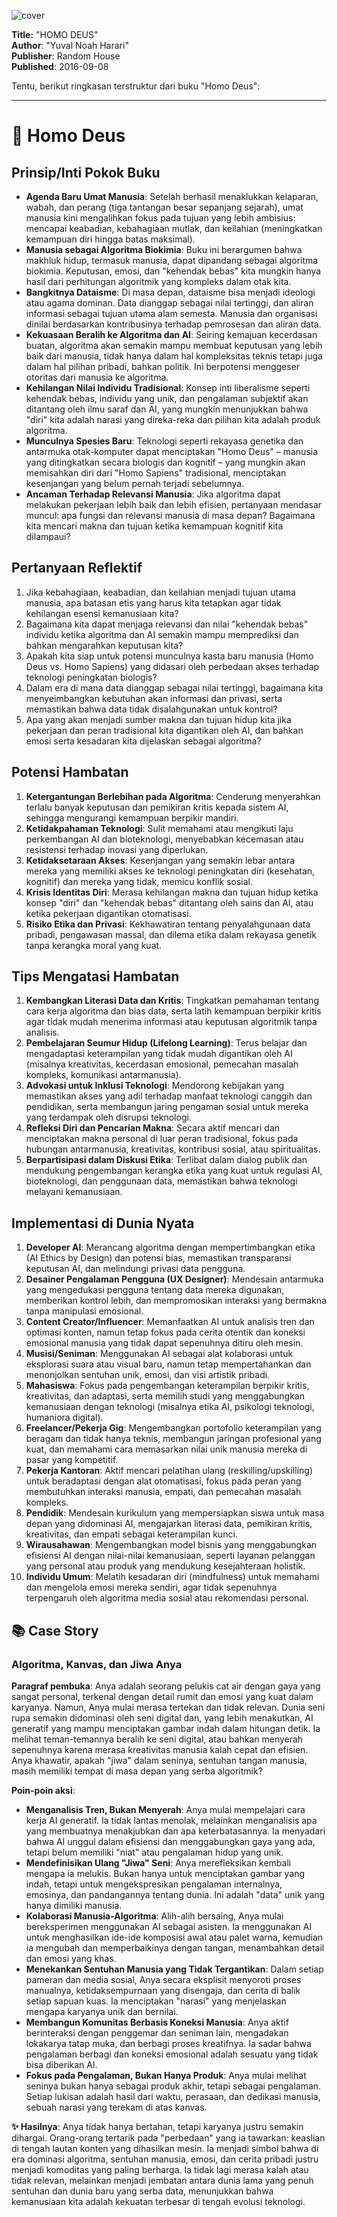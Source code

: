
![cover](https://books.google.com/books/content?id=dWYyCwAAQBAJ&printsec=frontcover&img=1&zoom=1&edge=curl&source=gbs_api)



**Title:** "HOMO DEUS"  
**Author**: "Yuval Noah Harari"  
**Publisher**: Random House  
**Published**: 2016-09-08  

Tentu, berikut ringkasan terstruktur dari buku "Homo Deus":

---

# 📖 Homo Deus

## Prinsip/Inti Pokok Buku
*   **Agenda Baru Umat Manusia**: Setelah berhasil menaklukkan kelaparan, wabah, dan perang (tiga tantangan besar sepanjang sejarah), umat manusia kini mengalihkan fokus pada tujuan yang lebih ambisius: mencapai keabadian, kebahagiaan mutlak, dan keilahian (meningkatkan kemampuan diri hingga batas maksimal).
*   **Manusia sebagai Algoritma Biokimia**: Buku ini berargumen bahwa makhluk hidup, termasuk manusia, dapat dipandang sebagai algoritma biokimia. Keputusan, emosi, dan "kehendak bebas" kita mungkin hanya hasil dari perhitungan algoritmik yang kompleks dalam otak kita.
*   **Bangkitnya Dataisme**: Di masa depan, dataisme bisa menjadi ideologi atau agama dominan. Data dianggap sebagai nilai tertinggi, dan aliran informasi sebagai tujuan utama alam semesta. Manusia dan organisasi dinilai berdasarkan kontribusinya terhadap pemrosesan dan aliran data.
*   **Kekuasaan Beralih ke Algoritma dan AI**: Seiring kemajuan kecerdasan buatan, algoritma akan semakin mampu membuat keputusan yang lebih baik dari manusia, tidak hanya dalam hal kompleksitas teknis tetapi juga dalam hal pilihan pribadi, bahkan politik. Ini berpotensi menggeser otoritas dari manusia ke algoritma.
*   **Kehilangan Nilai Individu Tradisional**: Konsep inti liberalisme seperti kehendak bebas, individu yang unik, dan pengalaman subjektif akan ditantang oleh ilmu saraf dan AI, yang mungkin menunjukkan bahwa "diri" kita adalah narasi yang direka-reka dan pilihan kita adalah produk algoritma.
*   **Munculnya Spesies Baru**: Teknologi seperti rekayasa genetika dan antarmuka otak-komputer dapat menciptakan "Homo Deus" – manusia yang ditingkatkan secara biologis dan kognitif – yang mungkin akan memisahkan diri dari "Homo Sapiens" tradisional, menciptakan kesenjangan yang belum pernah terjadi sebelumnya.
*   **Ancaman Terhadap Relevansi Manusia**: Jika algoritma dapat melakukan pekerjaan lebih baik dan lebih efisien, pertanyaan mendasar muncul: apa fungsi dan relevansi manusia di masa depan? Bagaimana kita mencari makna dan tujuan ketika kemampuan kognitif kita dilampaui?

## Pertanyaan Reflektif
1.  Jika kebahagiaan, keabadian, dan keilahian menjadi tujuan utama manusia, apa batasan etis yang harus kita tetapkan agar tidak kehilangan esensi kemanusiaan kita?
2.  Bagaimana kita dapat menjaga relevansi dan nilai "kehendak bebas" individu ketika algoritma dan AI semakin mampu memprediksi dan bahkan mengarahkan keputusan kita?
3.  Apakah kita siap untuk potensi munculnya kasta baru manusia (Homo Deus vs. Homo Sapiens) yang didasari oleh perbedaan akses terhadap teknologi peningkatan biologis?
4.  Dalam era di mana data dianggap sebagai nilai tertinggi, bagaimana kita menyeimbangkan kebutuhan akan informasi dan privasi, serta memastikan bahwa data tidak disalahgunakan untuk kontrol?
5.  Apa yang akan menjadi sumber makna dan tujuan hidup kita jika pekerjaan dan peran tradisional kita digantikan oleh AI, dan bahkan emosi serta kesadaran kita dijelaskan sebagai algoritma?

## Potensi Hambatan
1.  **Ketergantungan Berlebihan pada Algoritma**: Cenderung menyerahkan terlalu banyak keputusan dan pemikiran kritis kepada sistem AI, sehingga mengurangi kemampuan berpikir mandiri.
2.  **Ketidakpahaman Teknologi**: Sulit memahami atau mengikuti laju perkembangan AI dan bioteknologi, menyebabkan kecemasan atau resistensi terhadap inovasi yang diperlukan.
3.  **Ketidaksetaraan Akses**: Kesenjangan yang semakin lebar antara mereka yang memiliki akses ke teknologi peningkatan diri (kesehatan, kognitif) dan mereka yang tidak, memicu konflik sosial.
4.  **Krisis Identitas Diri**: Merasa kehilangan makna dan tujuan hidup ketika konsep "diri" dan "kehendak bebas" ditantang oleh sains dan AI, atau ketika pekerjaan digantikan otomatisasi.
5.  **Risiko Etika dan Privasi**: Kekhawatiran tentang penyalahgunaan data pribadi, pengawasan massal, dan dilema etika dalam rekayasa genetik tanpa kerangka moral yang kuat.

## Tips Mengatasi Hambatan
1.  **Kembangkan Literasi Data dan Kritis**: Tingkatkan pemahaman tentang cara kerja algoritma dan bias data, serta latih kemampuan berpikir kritis agar tidak mudah menerima informasi atau keputusan algoritmik tanpa analisis.
2.  **Pembelajaran Seumur Hidup (Lifelong Learning)**: Terus belajar dan mengadaptasi keterampilan yang tidak mudah digantikan oleh AI (misalnya kreativitas, kecerdasan emosional, pemecahan masalah kompleks, komunikasi antarmanusia).
3.  **Advokasi untuk Inklusi Teknologi**: Mendorong kebijakan yang memastikan akses yang adil terhadap manfaat teknologi canggih dan pendidikan, serta membangun jaring pengaman sosial untuk mereka yang terdampak oleh disrupsi teknologi.
4.  **Refleksi Diri dan Pencarian Makna**: Secara aktif mencari dan menciptakan makna personal di luar peran tradisional, fokus pada hubungan antarmanusia, kreativitas, kontribusi sosial, atau spiritualitas.
5.  **Berpartisipasi dalam Diskusi Etika**: Terlibat dalam dialog publik dan mendukung pengembangan kerangka etika yang kuat untuk regulasi AI, bioteknologi, dan penggunaan data, memastikan bahwa teknologi melayani kemanusiaan.

## Implementasi di Dunia Nyata
1.  **Developer AI**: Merancang algoritma dengan mempertimbangkan etika (AI Ethics by Design) dan potensi bias, memastikan transparansi keputusan AI, dan melindungi privasi data pengguna.
2.  **Desainer Pengalaman Pengguna (UX Designer)**: Mendesain antarmuka yang mengedukasi pengguna tentang data mereka digunakan, memberikan kontrol lebih, dan mempromosikan interaksi yang bermakna tanpa manipulasi emosional.
3.  **Content Creator/Influencer**: Memanfaatkan AI untuk analisis tren dan optimasi konten, namun tetap fokus pada cerita otentik dan koneksi emosional manusia yang tidak dapat sepenuhnya ditiru oleh mesin.
4.  **Musisi/Seniman**: Menggunakan AI sebagai alat kolaborasi untuk eksplorasi suara atau visual baru, namun tetap mempertahankan dan menonjolkan sentuhan unik, emosi, dan visi artistik pribadi.
5.  **Mahasiswa**: Fokus pada pengembangan keterampilan berpikir kritis, kreativitas, dan adaptasi, serta memilih studi yang menggabungkan kemanusiaan dengan teknologi (misalnya etika AI, psikologi teknologi, humaniora digital).
6.  **Freelancer/Pekerja Gig**: Mengembangkan portofolio keterampilan yang beragam dan tidak hanya teknis, membangun jaringan profesional yang kuat, dan memahami cara memasarkan nilai unik manusia mereka di pasar yang kompetitif.
7.  **Pekerja Kantoran**: Aktif mencari pelatihan ulang (reskilling/upskilling) untuk beradaptasi dengan alat otomatisasi, fokus pada peran yang membutuhkan interaksi manusia, empati, dan pemecahan masalah kompleks.
8.  **Pendidik**: Mendesain kurikulum yang mempersiapkan siswa untuk masa depan yang didominasi AI, mengajarkan literasi data, pemikiran kritis, kreativitas, dan empati sebagai keterampilan kunci.
9.  **Wirausahawan**: Mengembangkan model bisnis yang menggabungkan efisiensi AI dengan nilai-nilai kemanusiaan, seperti layanan pelanggan yang personal atau produk yang mendukung kesejahteraan holistik.
10. **Individu Umum**: Melatih kesadaran diri (mindfulness) untuk memahami dan mengelola emosi mereka sendiri, agar tidak sepenuhnya terpengaruh oleh algoritma media sosial atau rekomendasi personal.

## 📚 Case Story
### Algoritma, Kanvas, dan Jiwa Anya

**Paragraf pembuka**: Anya adalah seorang pelukis cat air dengan gaya yang sangat personal, terkenal dengan detail rumit dan emosi yang kuat dalam karyanya. Namun, Anya mulai merasa tertekan dan tidak relevan. Dunia seni rupa semakin didominasi oleh seni digital dan, yang lebih menakutkan, AI generatif yang mampu menciptakan gambar indah dalam hitungan detik. Ia melihat teman-temannya beralih ke seni digital, atau bahkan menyerah sepenuhnya karena merasa kreativitas manusia kalah cepat dan efisien. Anya khawatir, apakah "jiwa" dalam seninya, sentuhan tangan manusia, masih memiliki tempat di masa depan yang serba algoritmik?

**Poin-poin aksi**:
*   **Menganalisis Tren, Bukan Menyerah**: Anya mulai mempelajari cara kerja AI generatif. Ia tidak lantas menolak, melainkan menganalisis apa yang membuatnya menakjubkan dan apa keterbatasannya. Ia menyadari bahwa AI unggul dalam efisiensi dan menggabungkan gaya yang ada, tetapi belum memiliki "niat" atau pengalaman hidup yang unik.
*   **Mendefinisikan Ulang "Jiwa" Seni**: Anya merefleksikan kembali mengapa ia melukis. Bukan hanya untuk menciptakan gambar yang indah, tetapi untuk mengekspresikan pengalaman internalnya, emosinya, dan pandangannya tentang dunia. Ini adalah "data" unik yang hanya dimiliki manusia.
*   **Kolaborasi Manusia-Algoritma**: Alih-alih bersaing, Anya mulai bereksperimen menggunakan AI sebagai asisten. Ia menggunakan AI untuk menghasilkan ide-ide komposisi awal atau palet warna, kemudian ia mengubah dan memperbaikinya dengan tangan, menambahkan detail dan emosi yang khas.
*   **Menekankan Sentuhan Manusia yang Tidak Tergantikan**: Dalam setiap pameran dan media sosial, Anya secara eksplisit menyoroti proses manualnya, ketidaksempurnaan yang disengaja, dan cerita di balik setiap sapuan kuas. Ia menciptakan "narasi" yang menjelaskan mengapa karyanya unik dan bernilai.
*   **Membangun Komunitas Berbasis Koneksi Manusia**: Anya aktif berinteraksi dengan penggemar dan seniman lain, mengadakan lokakarya tatap muka, dan berbagi proses kreatifnya. Ia sadar bahwa pengalaman berbagi dan koneksi emosional adalah sesuatu yang tidak bisa diberikan AI.
*   **Fokus pada Pengalaman, Bukan Hanya Produk**: Anya mulai melihat seninya bukan hanya sebagai produk akhir, tetapi sebagai pengalaman. Setiap lukisan adalah hasil dari waktu, perasaan, dan dedikasi manusia, sebuah narasi yang terekam di atas kanvas.

**✨ Hasilnya**: Anya tidak hanya bertahan, tetapi karyanya justru semakin dihargai. Orang-orang tertarik pada "perbedaan" yang ia tawarkan: keaslian di tengah lautan konten yang dihasilkan mesin. Ia menjadi simbol bahwa di era dominasi algoritma, sentuhan manusia, emosi, dan cerita pribadi justru menjadi komoditas yang paling berharga. Ia tidak lagi merasa kalah atau tidak relevan, melainkan menjadi jembatan antara dunia lama yang penuh sentuhan dan dunia baru yang serba data, menunjukkan bahwa kemanusiaan kita adalah kekuatan terbesar di tengah evolusi teknologi.
